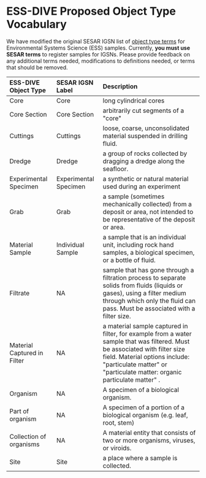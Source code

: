 # ESS-DIVE Proposed Object Type Vocabulary

We have modified the original SESAR IGSN list of [object type terms](https://www.geosamples.org/help/vocabularies#object) for Environmental Systems Science (ESS) samples. Currently, **you must use SESAR terms** to register samples for IGSNs. Please provide feedback on any additional terms needed, modifications to definitions needed, or terms that should be removed.  

**ESS-DIVE Object Type**|**SESAR IGSN Label**|**Description**
:-----------------------|:--------------------|:-----
Core                    |Core                 |long cylindrical cores
Core Section            |Core Section         |arbitrarily cut segments of a "core"
Cuttings                |Cuttings             |loose, coarse, unconsolidated material suspended in drilling fluid.
Dredge                  |Dredge               |a group of rocks collected by dragging a dredge along the seafloor.
Experimental Specimen   |Experimental Specimen|a synthetic or natural material used during an experiment
Grab                    |Grab                 |a sample (sometimes mechanically collected) from a deposit or area, not intended to be representative of the deposit or area.
Material Sample         |Individual Sample    |a sample that is an individual unit, including rock hand samples, a biological specimen, or a bottle of fluid.
Filtrate                |NA                   |sample that has gone through a filtration process to separate solids from fluids (liquids or gases), using a filter medium through which only the fluid can pass. Must be associated with a filter size. 
Material Captured in Filter|NA                |a material sample captured in filter, for example from a water sample that was filtered. Must be associated with filter size field. Material options include: "particulate matter" or "particulate matter: organic particulate matter" .
Organism                |NA                   |A specimen of a biological organism. 
Part of organism        |NA                   |A specimen of a portion of a biological organism (e.g. leaf, root, stem)
Collection of organisms |NA                   |A material entity that consists of two or more organisms, viruses, or viroids.
Site                    |Site                 |a place where a sample is collected.


